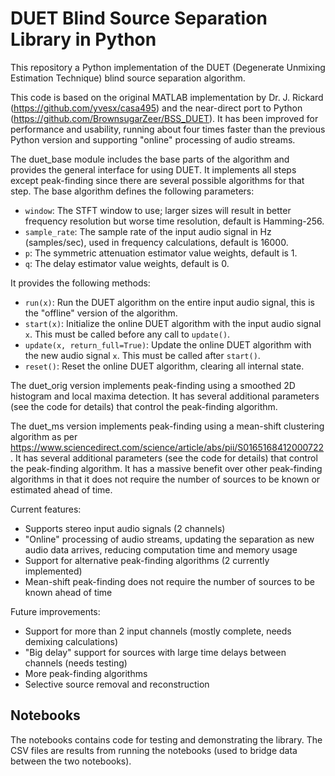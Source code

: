 DUET Blind Source Separation Library in Python
==============================================

This repository a Python implementation of the DUET (Degenerate Unmixing Estimation Technique) blind source separation algorithm.

This code is based on the original MATLAB implementation by Dr. J. Rickard (<https://github.com/yvesx/casa495>) and the near-direct port to Python (<https://github.com/BrownsugarZeer/BSS_DUET>). It has been improved for performance and usability, running about four times faster than the previous Python version and supporting "online" processing of audio streams.

The duet_base module includes the base parts of the algorithm and provides the general interface for using DUET. It implements all steps except peak-finding since there are several possible algorithms for that step. The base algorithm defines the following parameters:
- `window`: The STFT window to use; larger sizes will result in better frequency resolution but worse time resolution, default is Hamming-256.
- `sample_rate`: The sample rate of the input audio signal in Hz (samples/sec), used in frequency calculations, default is 16000.
- `p`: The symmetric attenuation estimator value weights, default is 1.
- `q`: The delay estimator value weights, default is 0.

It provides the following methods:
- `run(x)`: Run the DUET algorithm on the entire input audio signal, this is the "offline" version of the algorithm.
- `start(x)`: Initialize the online DUET algorithm with the input audio signal `x`. This must be called before any call to `update()`.
- `update(x, return_full=True)`: Update the online DUET algorithm with the new audio signal `x`. This must be called after `start()`.
- `reset()`: Reset the online DUET algorithm, clearing all internal state.

The duet_orig version implements peak-finding using a smoothed 2D histogram and local maxima detection. It has several additional parameters (see the code for details) that control the peak-finding algorithm.

The duet_ms version implements peak-finding using a mean-shift clustering algorithm as per <https://www.sciencedirect.com/science/article/abs/pii/S0165168412000722>. It has several additional parameters (see the code for details) that control the peak-finding algorithm. It has a massive benefit over other peak-finding algorithms in that it does not require the number of sources to be known or estimated ahead of time.

Current features:
- Supports stereo input audio signals (2 channels)
- "Online" processing of audio streams, updating the separation as new audio data arrives, reducing computation time and memory usage
- Support for alternative peak-finding algorithms (2 currently implemented)
- Mean-shift peak-finding does not require the number of sources to be known ahead of time

Future improvements:
- Support for more than 2 input channels (mostly complete, needs demixing calculations)
- "Big delay" support for sources with large time delays between channels (needs testing)
- More peak-finding algorithms
- Selective source removal and reconstruction

Notebooks
---------

The notebooks contains code for testing and demonstrating the library. The CSV files are results from running the notebooks (used to bridge data between the two notebooks).
